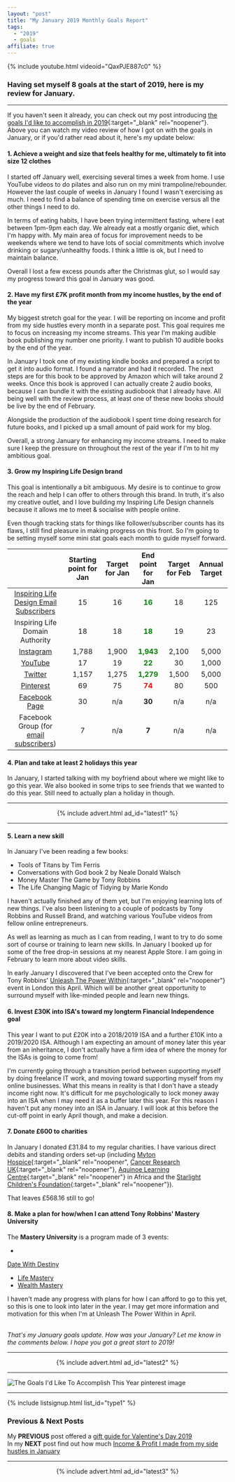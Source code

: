 ```yaml
---
layout: "post"
title: "My January 2019 Monthly Goals Report"
tags:
  - "2019"
  - goals
affiliate: true
---
```


{% include youtube.html videoid="QaxPJE887c0" %}

### Having set myself 8 goals at the start of 2019, here is my review for January.

***

If you haven't seen it already, you can check out my post introducing [the goals I'd like to accomplish in 2019](/posts/goals-to-accomplish-2019.html){:target="_blank" rel="noopener"}. Above you can watch my video review of how I got on with the goals in January, or if you'd rather read about it, here's my update below:

#### 1. Achieve a weight and size that feels healthy for me, ultimately to fit into size 12 clothes
I started off January well, exercising several times a week from home. I use YouTube videos to do pilates and also run on my mini trampoline/rebounder. However the last couple of weeks in January I found I wasn't exercising as much. I need to find a balance of spending time on exercise versus all the other things I need to do.

In terms of eating habits, I have been trying intermittent fasting, where I eat between 1pm-9pm each day. We already eat a mostly organic diet, which I'm happy with. My main area of focus for improvement needs to be weekends where we tend to have lots of social commitments which involve drinking or sugary/unhealthy foods. I think a little is ok, but I need to maintain balance.

Overall I lost a few excess pounds after the Christmas glut, so I would say my progress toward this goal in January was good.

#### 2. Have my first £7K profit month from my income hustles, by the end of the year
My biggest stretch goal for the year. I will be reporting on income and profit from my side hustles every month in a separate post. This goal requires me to focus on increasing my income streams. This year I'm making audible book publishing my number one priority. I want to publish 10 audible books by the end of the year.

In January I took one of my existing kindle books and prepared a script to get it into audio format. I found a narrator and had it recorded. The next steps are for this book to be approved by Amazon which will take around 2 weeks. Once this book is approved I can actually create 2 audio books, because I can bundle it with the existing audiobook that I already have. All being well with the review process, at least one of these new books should be live by the end of February.

Alongside the production of the audiobook I spent time doing research for future books, and I picked up a small amount of paid work for my blog.

Overall, a strong January for enhancing my income streams. I need to make sure I keep the pressure on throughout the rest of the year if I'm to hit my ambitious goal.

#### 3. Grow my Inspiring Life Design brand
This goal is intentionally a bit ambiguous. My desire is to continue to grow the reach and help I can offer to others through this brand. In truth, it's also my creative outlet, and I love building my Inspiring Life Design channels because it allows me to meet & socialise with people online.

Even though tracking stats for things like follower/subscriber counts has its flaws, I still find pleasure in making progress on this front. So I'm going to be setting myself some mini stat goals each month to guide myself forward.

<table class="table table-colored">
  <thead>
    <tr>
      <th style="text-align: center"></th>
      <th style="text-align: center">Starting point for Jan</th>
      <th style="text-align: center">Target for Jan</th>
      <th style="text-align: center">End point for Jan</th>
      <th style="text-align: center">Target for Feb</th>
      <th style="text-align: center">Annual Target</th>      
    </tr>
  </thead>
  <tbody>
    <tr>
      <td style="text-align: center"><a href="/signup/signup_page" target="_blank" rel="noopener" rel="nofollow">Inspiring Life Design Email Subscribers</a></td>
      <td style="text-align: center">15</td>
      <td style="text-align: center">16</td>
      <td style="text-align: center"><b><span style="color:green">16</span></b></td>
      <td style="text-align: center">18</td>
      <td style="text-align: center">125</td>
    </tr>
    <tr>
      <td style="text-align: center">Inspiring Life Domain Authority</td>
      <td style="text-align: center">18</td>
      <td style="text-align: center">18</td>
      <td style="text-align: center"><b><span style="color:green">18</span></b></td>
      <td style="text-align: center">19</td>
      <td style="text-align: center">23</td>
    </tr>    
    <tr>
      <td style="text-align: center"><a href="https://www.instagram.com/inspiringlifedesign/" target="_blank" rel="noopener" rel="nofollow">Instagram</a></td>
      <td style="text-align: center">1,788</td>
      <td style="text-align: center">1,900</td>
      <td style="text-align: center"><b><span style="color:green">1,943</span></b></td>
      <td style="text-align: center">2,100</td>
      <td style="text-align: center">5,000</td>
    </tr>
    <tr>
      <td style="text-align: center"><a href="https://www.youtube.com/channel/UCFMCt3HfmLwWyqr5QSETThQ" target="_blank" rel="noopener" rel="nofollow">YouTube</a></td>
      <td style="text-align: center">17</td>
      <td style="text-align: center">19</td>
      <td style="text-align: center"><b><span style="color:green">22</span></b></td>
      <td style="text-align: center">30</td>
      <td style="text-align: center">1,000</td>
    </tr>
    <tr>
      <td style="text-align: center"><a href="https://twitter.com/lifedesigntoday" target="_blank" rel="noopener" rel="nofollow">Twitter</a></td>
      <td style="text-align: center">1,157</td>
      <td style="text-align: center">1,275</td>
      <td style="text-align: center"><b><span style="color:green">1,279</span></b></td>
      <td style="text-align: center">1,500</td>
      <td style="text-align: center">5,000</td>
    </tr>
        <tr>
      <td style="text-align: center"><a href="https://www.pinterest.co.uk/inspiringlifedesign/_followers/" target="_blank" rel="noopener" rel="nofollow">Pinterest</a></td>
      <td style="text-align: center">69</td>
      <td style="text-align: center">75</td>
      <td style="text-align: center"><b><span style="color:red">74</span></b></td>
      <td style="text-align: center">80</td>
      <td style="text-align: center">500</td>
    </tr>
    <tr>
      <td style="text-align: center"><a href="https://www.facebook.com/inspiringlifedesign" target="_blank" rel="noopener" rel="nofollow">Facebook Page</a></td>
      <td style="text-align: center">30</td>
      <td style="text-align: center">n/a</td>
      <td style="text-align: center"><b>30</b></td>
      <td style="text-align: center">n/a</td>
      <td style="text-align: center">n/a</td>
    </tr>       
        <tr>
      <td style="text-align: center">Facebook Group (for <a href="/signup/signup_page" target="_blank" rel="noopener" rel="nofollow">email subscribers</a>)</td>
      <td style="text-align: center">7</td>
      <td style="text-align: center">n/a</td>
      <td style="text-align: center"><b>7</b></td>
      <td style="text-align: center">n/a</td>
      <td style="text-align: center">n/a</td>
    </tr>
      </tbody>
</table>


#### 4. Plan and take at least 2 holidays this year
In January, I started talking with my boyfriend about where we might like to go this year. We also booked in some trips to see friends that we wanted to do this year. Still need to actually plan a holiday in though.

***

<!-- START ADVERTISER: Latest ad 1 -->
<center>
{% include advert.html ad_id="latest1" %}
</center>
<!-- END ADVERTISER: Latest 1 -->

***

#### 5. Learn a new skill
In January I've been reading a few books:

- Tools of Titans by Tim Ferris
- Conversations with God book 2 by Neale Donald Walsch
- Money Master The Game by Tony Robbins
- The Life Changing Magic of Tidying by Marie Kondo

I haven't actually finished any of them yet, but I'm enjoying learning lots of new things. I've also been listening to a couple of podcasts by Tony Robbins and Russell Brand, and watching various YouTube videos from fellow online entrepreneurs.

As well as learning as much as I can from reading, I want to try to do some sort of course or training to learn new skills. In January I booked up for some of the free drop-in sessions at my nearest Apple Store. I am going in February to learn more about video skills.

In early January I discovered that I've been accepted onto the Crew for Tony Robbins' [Unleash The Power Within](https://www.tonyrobbins.com/events/unleash-the-power-within){:target="_blank" rel="noopener"} event in London this April. Which will be another great opportunity to surround myself with like-minded people and learn new things.

#### 6. Invest £30K into ISA's toward my longterm Financial Independence goal
This year I want to put £20K into a 2018/2019 ISA and a further £10K into a 2019/2020 ISA. Although I am expecting an amount of money later this year from an inheritance, I don't actually have a firm idea of where the money for the ISAs is going to come from!

I'm currently going through a transition period between supporting myself by doing freelance IT work, and moving toward supporting myself from my online businesses. What this means in reality is that I don't have a steady income right now. It's difficult for me psychologically to lock money away into an ISA when I may need it as a buffer later this year. For this reason I haven't put any money into an ISA in January. I will look at this before the cut-off point in early April though, and make a decision.

#### 7. Donate £600 to charities
In January I donated £31.84 to my regular charities. I have various direct debits and standing orders set-up (including [Myton Hospice](https://www.mytonhospice.org/contact-us/find-us/coventry/){:target="_blank" rel="noopener", [Cancer Research UK](https://www.cancerresearchuk.org/){:target="_blank" rel="noopener"}, [Aquinoe Learning Centre](https://www.aquinoe.org/){:target="_blank" rel="noopener"} in Africa and the [Starlight Children's Foundation](https://www.starlight.org.uk/){:target="_blank" rel="noopener"}).

That leaves £568.16 still to go!

#### 8. Make a plan for how/when I can attend Tony Robbins' Mastery University
The **Mastery University** is a program made of 3 events:

* <a href="https://www.tonyrobbins.com/events/date-with-destiny" target="_blank" rel="noopener">
Date With Destiny</a>
* <a href="https://www.tonyrobbins.com/events/life-mastery" target="_blank" rel="noopener">Life Mastery</a>
* <a href="https://www.tonyrobbins.com/events/wealth-mastery" target="_blank" rel="noopener">Wealth Mastery</a>

I haven't made any progress with plans for how I can afford to go to this yet, so this is one to look into later in the year. I may get more information and motivation for this when I'm at Unleash The Power Within in April.

<br>
<i>That's my January goals update. How was your January? Let me know in the comments below. I hope you got a great start to 2019!</i>

***

<!-- START ADVERTISER: Latest ad 2 -->
<center>
{% include advert.html ad_id="latest2" %}
</center>
<!-- END ADVERTISER: Latest 2 -->

***

![The Goals I'd Like To Accomplish This Year pinterest image](/i/2019/goals/my-january-2019-monthly-goals-update-pin.png)

***

<!-- START EMAIL LIST SIGN-UP: Type 1 -->

{% include listsignup.html list_id="type1" %}

<!-- END EMAIL LIST SIGN-UP: Type 1 -->

### Previous & Next Posts

My **PREVIOUS** post offered a [gift guide for Valentine's Day 2019](/posts/valentines-gift-guide.html)<br>
In my **NEXT** post find out how much [Income & Profit I made from my side hustles in January](/posts/january-2019-income-report.html)
<br>

***

<!-- START ADVERTISER: Latest ad 3 -->
<center>
{% include advert.html ad_id="latest3" %}
</center>
<!-- END ADVERTISER: Latest 3 -->
<br />
